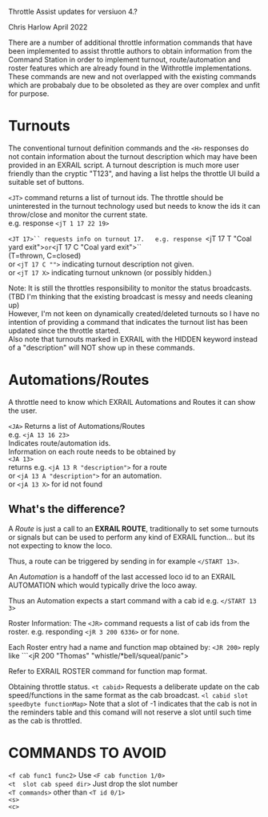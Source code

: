 Throttle Assist updates for versiuon 4.?

Chris Harlow April 2022

There are a number of additional throttle information commands that have been implemented to assist throttle authors to obtain information from the Command Station in order to implement turnout, route/automation and roster features which are already found in the Withrottle implementations. 
These commands are new and not overlapped with the existing commands which are probabaly due to be obsoleted as they are over complex and unfit for purpose. 

Turnouts
============

The conventional turnout definition commands and the ```<H>``` responses do not contain information about the turnout description which may have been provided in an EXRAIL script. A turnout description is much more user friendly than the cryptic "T123", and having a list helps the throttle UI build a suitable set of buttons.

```<JT>``` command returns a list of turnout ids. The throttle should be uninterested in the turnout technology used but needs to know the ids it can throw/close and monitor the current state.  
e.g.  response ```<jT 1 17 22 19>``` 

```<JT 17>`` requests info on turnout 17.  
e.g. response ```<jT 17 T "Coal yard exit">``` or ```<jT 17 C "Coal yard exit">``  
(T=thrown, C=closed)  
or ```<jT 17 C "">``` indicating turnout description not given.  
or ```<jT 17 X>``` indicating turnout unknown (or possibly hidden.)  
  
Note: It is still the throttles responsibility to monitor the status broadcasts.  
(TBD I'm thinking that the existing broadcast is messy and needs cleaning up)  
However, I'm not keen on dynamically created/deleted turnouts so I have no intention of providing a command that indicates the turnout list has been updated since the throttle started.  
Also note that turnouts marked in EXRAIL with the HIDDEN keyword instead of a "description" will NOT show up in these commands. 


 Automations/Routes
 ====================

 A throttle need to know which EXRAIL Automations and Routes it can show the user.  
 
 ```<JA>``` Returns a list of Automations/Routes  
 e.g. ```<jA 13 16 23>```  
 Indicates route/automation ids.  
 Information on each route needs to be obtained by  
 ```<JA 13>```  
 returns e.g. ```<jA 13 R "description">``` for a route  
 or  ```<jA 13 A "description">``` for an automation.  
 or ```<jA 13 X>``` for id not found  
 
 What's the difference?
 -----------------------
 
A *Route* is just a call to an **EXRAIL ROUTE**, traditionally to set some turnouts or signals but can be used to perform any kind of EXRAIL function... but its not expecting to know the loco.
 
Thus, a route can be triggered by sending in for example ```</START 13>```. 
 
 An *Automation* is a handoff of the last accessed loco id to an EXRAIL AUTOMATION which would typically drive the loco away.
 
   Thus an Automation expects a start command with a cab id
   e.g. ```</START 13 3>```


   Roster Information:
   The ```<JR>``` command requests a list of cab ids from the roster.
   e.g. responding ```<jR 3 200 6336>```
   or <jR> for none. 

   Each Roster entry had a name and function map obtained by:
   ```<JR 200>```  reply like ```<jR 200 "Thomas" "whistle/*bell/squeal/panic">
   
   Refer to EXRAIL ROSTER command for function map format.


  Obtaining throttle status.
  ```<t cabid>```  Requests a deliberate update on the cab speed/functions in the same format as the cab broadcast.
     ```<l cabid slot speedbyte functionMap>```
      Note that a slot of -1 indicates that the cab is not in the reminders table and this comand will not reserve a slot until such time as the cab is throttled.


  COMMANDS TO AVOID
 ======================

  ```<f cab func1 func2>```     Use ```<F cab function 1/0>```  
  ```<t  slot cab speed dir>``` Just drop the slot number  
  ```<T commands>``` other than ```<T id 0/1>```  
  ```<s>```  
  ```<c>```



